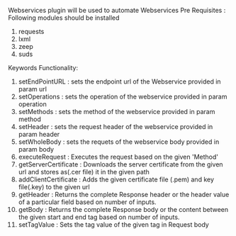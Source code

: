 Webservices plugin will be used to automate Webservices 
Pre Requisites : Following modules should be installed
1. requests  
2. lxml
3. zeep
4. suds

Keywords Functionality:
1. setEndPointURL : sets the endpoint url of the Webservice provided in param url
2. setOperations  : sets the operation of the webservice provided in param operation
3. setMethods     : sets the method of the webservice provided in param method
4. setHeader      : sets the request header of the webservice provided in param header
5. setWholeBody   : sets the requets of the webservice body provided in param body
6. executeRequest : Executes the request based on the given 'Method'
7. getServerCertificate : Downloads the server certificate from the given url and stores as(.cer file) it in the given path
8. addClientCertificate : Adds the given certificate file (.pem) and key file(.key) to the given url
9. getHeader      : Returns the complete Response header or the header value of a particular field based on number of inputs.
10. getBody       : Returns the complete Response body or the content between the given start and end tag based on number of inputs.
11. setTagValue   : Sets the tag value of the given tag in Request body 

        
        